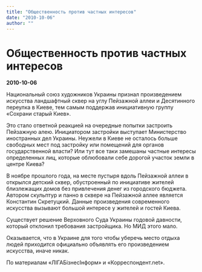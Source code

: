 ```yaml
---
title: "Общественность против частных интересов"
date: "2010-10-06"
author: ""
---
```


# Общественность против частных интересов

**2010-10-06** 

Национальный союз художников Украины признал произведением искусства ландшафтный сквер на углу Пейзажной аллеи и Десятинного переулка в Киеве, тем самым поддержав инициативную группу «Сохрани старый Киев».

Это стало ответной реакцией на очередные попытки застроить Пейзажную алею. Инициатором застройки выступает Министерство иностранных дел Украины. Неужели в Киеве не осталось больше свободных мест под застройку или помещений для органов государственной власти? Или тут все таки замешаны частные интересы определенных лиц, которые облюбовали себе дорогой участок земли в центре Киева?

В ноябре прошлого года, на месте пустыря вдоль Пейзажной аллеи в открылся детский сквер, обустроенный по инициативе жителей близлежащих домов без привлечения денег из городского бюджета. Автором скульптур и панно в сквере на Пейзажной аллее является Константин Скретуцкий. Данные произведения современного искусства вызывают большой интересе у жителей и гостей Киева.

Существует решение Верховного Суда Украины годовой давности, который отклонил требования застройщика. Но МИД этого мало.

Оказывается, что в Украине для того чтобы уберечь место отдыха людей приходится официально объявлять его произведением искусства, иначе никак.

По материалам «ЛIГАБiзнесIнформ» и «Корреспондент.net».
